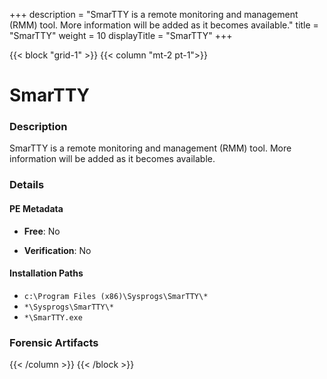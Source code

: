 +++
description = "SmarTTY is a remote monitoring and management (RMM) tool. More information will be added as it becomes available."
title = "SmarTTY"
weight = 10
displayTitle = "SmarTTY"
+++


{{< block "grid-1" >}}
{{< column "mt-2 pt-1">}}

# SmarTTY


### Description

SmarTTY is a remote monitoring and management (RMM) tool. More information will be added as it becomes available.




### Details


#### PE Metadata


- **Free**: No

- **Verification**: No




#### Installation Paths
- `c:\Program Files (x86)\Sysprogs\SmarTTY\*`
- `*\Sysprogs\SmarTTY\*`
- `*\SmarTTY.exe`

### Forensic Artifacts










{{< /column >}}
{{< /block >}}
